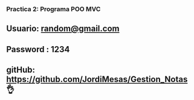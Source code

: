 ### Practica 2: Programa POO MVC

## Usuario: random@gmail.com

## Password : 1234

## gitHub: https://github.com/JordiMesas/Gestion_Notas :ok_hand:
